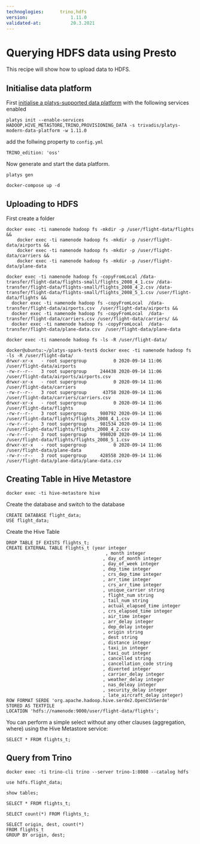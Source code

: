 ```yaml
---
technoglogies:      trino,hdfs
version:				1.11.0
validated-at:			20.3.2021
---
```


# Querying HDFS data using Presto

This recipe will show how to upload data to HDFS.

## Initialise data platform

First [initialise a platys-supported data platform](../documentation/getting-started) with the following services enabled

```
platys init --enable-services HADOOP,HIVE_METASTORE,TRINO,PROVISIONING_DATA -s trivadis/platys-modern-data-platform -w 1.11.0
```

add the follwing property to `config.yml`

```
TRINO_edition: 'oss'
```

Now generate and start the data platform. 

```
platys gen

docker-compose up -d
```

## Uploading to HDFS 

First create a folder

```
docker exec -ti namenode hadoop fs -mkdir -p /user/flight-data/flights &&
	docker exec -ti namenode hadoop fs -mkdir -p /user/flight-data/airports &&
	docker exec -ti namenode hadoop fs -mkdir -p /user/flight-data/carriers &&
	docker exec -ti namenode hadoop fs -mkdir -p /user/flight-data/plane-data
```

```
docker exec -ti namenode hadoop fs -copyFromLocal /data-transfer/flight-data/flights-small/flights_2008_4_1.csv /data-transfer/flight-data/flights-small/flights_2008_4_2.csv /data-transfer/flight-data/flights-small/flights_2008_5_1.csv /user/flight-data/flights &&
  docker exec -ti namenode hadoop fs -copyFromLocal  /data-transfer/flight-data/airports.csv  /user/flight-data/airports &&
  docker exec -ti namenode hadoop fs -copyFromLocal  /data-transfer/flight-data/carriers.csv /user/flight-data/carriers/ &&
  docker exec -ti namenode hadoop fs -copyFromLocal  /data-transfer/flight-data/plane-data.csv  /user/flight-data/plane-data
```
 
```
docker exec -ti namenode hadoop fs -ls -R /user/flight-data/
```

```
docker@ubuntu:~/platys-spark-test$ docker exec -ti namenode hadoop fs -ls -R /user/flight-data/
drwxr-xr-x   - root supergroup          0 2020-09-14 11:06 /user/flight-data/airports
-rw-r--r--   3 root supergroup     244438 2020-09-14 11:06 /user/flight-data/airports/airports.csv
drwxr-xr-x   - root supergroup          0 2020-09-14 11:06 /user/flight-data/carriers
-rw-r--r--   3 root supergroup      43758 2020-09-14 11:06 /user/flight-data/carriers/carriers.csv
drwxr-xr-x   - root supergroup          0 2020-09-14 11:06 /user/flight-data/flights
-rw-r--r--   3 root supergroup     980792 2020-09-14 11:06 /user/flight-data/flights/flights_2008_4_1.csv
-rw-r--r--   3 root supergroup     981534 2020-09-14 11:06 /user/flight-data/flights/flights_2008_4_2.csv
-rw-r--r--   3 root supergroup     998020 2020-09-14 11:06 /user/flight-data/flights/flights_2008_5_1.csv
drwxr-xr-x   - root supergroup          0 2020-09-14 11:06 /user/flight-data/plane-data
-rw-r--r--   3 root supergroup     428558 2020-09-14 11:06 /user/flight-data/plane-data/plane-data.csv
```

## Creating Table in Hive Metastore 

```
docker exec -ti hive-metastore hive
```

Create the database and switch to the database

```
CREATE DATABASE flight_data;
USE flight_data;
```


Create the Hive Table

```
DROP TABLE IF EXISTS flights_t;
CREATE EXTERNAL TABLE flights_t (year integer
									 , month integer
								    , day_of_month integer
								    , day_of_week integer
								    , dep_time integer
								    , crs_dep_time integer
								    , arr_time integer
								    , crs_arr_time integer
								    , unique_carrier string
								    , flight_num string
								    , tail_num string
								    , actual_elapsed_time integer
								    , crs_elapsed_time integer
								    , air_time integer
								    , arr_delay integer
								    , dep_delay integer
								    , origin string
								    , dest string
								    , distance integer
								    , taxi_in integer
								    , taxi_out integer
								    , cancelled string
								    , cancellation_code string
								    , diverted integer
								    , carrier_delay integer
								    , weather_delay integer
								    , nas_deleay integer
								    , security_delay integer
								    , late_aircraft_delay integer) 
ROW FORMAT SERDE 'org.apache.hadoop.hive.serde2.OpenCSVSerde'
STORED AS TEXTFILE
LOCATION 'hdfs://namenode:9000/user/flight-data/flights';                             
```

You can perform a simple select without any other clauses (aggregation, where) using the Hive Metastore service:

```
SELECT * FROM flights_t;
```

## Query from Trino


```
docker exec -ti trino-cli trino --server trino-1:8080 --catalog hdfs
```

```
use hdfs.flight_data;

show tables;
```

```
SELECT * FROM flights_t;
```

```
SELECT count(*) FROM flights_t;
```

```
SELECT origin, dest, count(*) 
FROM flights_t
GROUP BY origin, dest;
```




